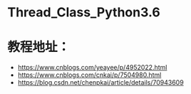 # Thread_Class_Python3.6
# 教程地址：
* https://www.cnblogs.com/yeayee/p/4952022.html
* https://www.cnblogs.com/cnkai/p/7504980.html
* https://blog.csdn.net/chenpkai/article/details/70943609
